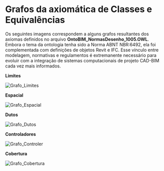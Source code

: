 
# Grafos da axiomática de Classes e Equivalências

Os seguintes imagens correspondem a alguns grafos resultantes dos axiomas definidos no arquivo **OntoBIM_NormasDesenho_1005.OWL**.
Embora o tema da ontologia tenha sido a Norma ABNT NBR:6492, ela foi complementada com definições de objetos Revit e IFC. 
Esse vínculo entre modelagem, normativas e regulamentos é extremanente necessário para evoluir com a integração de sistemas computacionais
de projeto CAD-BIM cada vez mais informados.  
  
**Limites**

![Grafo_Limites](https://github.com/JLMenegotto/OntologiaBIM/assets/9437020/51b9b0f9-1251-40d0-a1e3-14c5be9ad3e8)


**Espacial**

![Grafo_Espacial](https://github.com/JLMenegotto/OntologiaBIM/assets/9437020/44fc542a-c922-4107-802c-11bac81f0457)


**Dutos**

![Grafo_Dutos](https://github.com/JLMenegotto/OntologiaBIM/assets/9437020/bfba4894-f8d0-4552-be48-ae87e47cc228)



**Controladores**

![Grafo_Controler](https://github.com/JLMenegotto/OntologiaBIM/assets/9437020/2412dacc-31f9-4b53-b36f-1d6db90cbab0)


**Cobertura**

![Grafo_Cobertura](https://github.com/JLMenegotto/OntologiaBIM/assets/9437020/a76bd058-a539-4456-be5d-518dfbe8f555)


